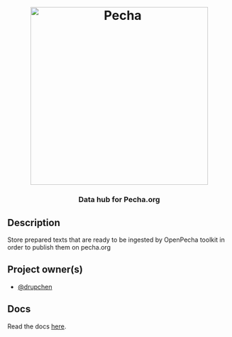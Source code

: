 
<h1 align="center">
  <br>
  <a href="https://pecha.org"><img src="https://dev.pecha.org/static/img/pecha-logo.svg" alt="Pecha" width="400"></a>
  <br>
</h1>

<!-- Replace with 1-sentence description about what this tool is or does.-->

<h3 align="center">Data hub for Pecha.org</h3>

## Description

Store prepared texts that are ready to be ingested by OpenPecha toolkit in order to publish them on pecha.org

## Project owner(s)

<!-- Link to the repo owners' github profiles -->

- [@drupchen](https://github.com/drupchen)

## Docs

<!-- Update the link to the docs -->

Read the docs [here](https://wiki.openpecha.org/#/dev/coding-guidelines).
